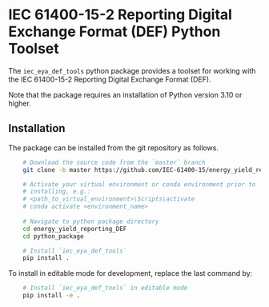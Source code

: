 # IEC 61400-15-2 Reporting Digital Exchange Format (DEF) Python Toolset

The `iec_eya_def_tools` python package provides a toolset for working with
the IEC 61400-15-2 Reporting Digital Exchange Format (DEF).

Note that the package requires an installation of Python version 3.10 or
higher.

## Installation

The package can be installed from the git repository as follows.

```bash
    # Download the source code from the `master` branch
    git clone -b master https://github.com/IEC-61400-15/energy_yield_reporting_DEF.git

    # Activate your virtual environment or conda environment prior to
	# installing, e.g.:
	# <path_to_virtual_environment>\Scripts\activate
    # conda activate <environment_name>
    
    # Navigate to python package directory
    cd energy_yield_reporting_DEF
	cd python_package

    # Install `iec_eya_def_tools`
    pip install .
```

To install in editable mode for development, replace the last command by:
```bash
    # Install `iec_eya_def_tools` in editable mode
    pip install -e .
```
